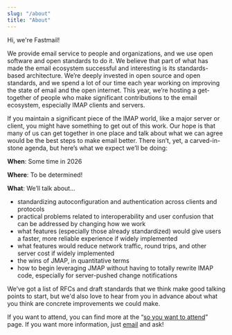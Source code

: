 ```yaml
---
slug: "/about"
title: "About"
---
```


Hi, we're Fastmail!

We provide email service to people and organizations, and we use open software
and open standards to do it.  We believe that part of what has made the email
ecosystem successful and interesting is its standards-based architecture.
We’re deeply invested in open source and open standards, and we spend a lot of
our time each year working on improving the state of email and the open
internet.  This year, we’re hosting a get-together of people who make
significant contributions to the email ecosystem, especially IMAP clients and
servers.

If you maintain a significant piece of the IMAP world, like a major server or
client, you might have something to get out of this work.  Our hope is that
many of us can get together in one place and talk about what we can agree would
be the best steps to make email better.  There isn’t, yet, a carved-in-stone
agenda, but here’s what we expect we’ll be doing:

**When**: Some time in 2026

**Where**: To be determined!

**What**: We’ll talk about…

* standardizing autoconfiguration and authentication across clients and
  protocols
* practical problems related to interoperability and user confusion that can be
  addressed by changing how we work
* what features (especially those already standardized) would give users a
  faster, more reliable experience if widely implemented
* what features would reduce network traffic, round trips, and other server
  cost if widely implemented
* the wins of JMAP, in quantitative terms
* how to begin leveraging JMAP without having to totally rewrite IMAP code,
  especially for server-pushed change notifications

We’ve got a list of RFCs and draft standards that we think make good talking
points to start, but we'd also love to hear from you in advance about what you
think are concrete improvements we could make.

If you want to attend, you can find more at the “[so you want to
attend](/attend/)” page.  If you want more information, just
[email](mailto:ehlo@makebetter.email) and ask!
